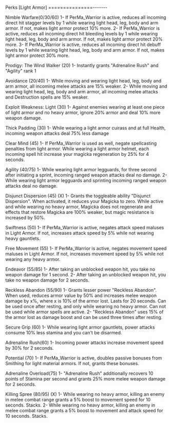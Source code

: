 Perks [Light Armor]
===============-------

Nimble Warfare(0/30/60)
1- If PerMa_Warrior is active, reduces all incoming direct hit stagger levels by 1 while
	wearing light head, leg, body and arm armor. 
	If not, makes light armor protect 10% more. 
2- If PerMa_Warrior is active, reduces all incoming direct hit bleeding levels by 1 while
	wearing light head, leg, body and arm armor. 
	If not, makes light armor protect 20% more.
3- If PerMa_Warrior is active, reduces all incoming direct hit debuff levels by 1 while
	wearing light head, leg, body and arm armor. 
	If not, makes light armor protect 30% more.

Prodigy: The Wind Walker (20)
1- Instantly grants "Adrenaline Rush" and "Agility" rank 1
	
Avoidance (20/40)
1- While moving and wearing light head, leg, body and arm armor, all incoming melee
	attacks are 15% weaker.
2- While moving and wearing light head, leg, body and arm armor, all incoming melee
	attacks and Destruction spells are 15% weaker.	
	
Exploit Weakness: Light (30)
1- Against enemies wearing at least one piece of light armor and no heavy armor,
	ignore 20% armor and deal 10% more weapon damage.
	
Thick Padding (30)
1- While wearing a light armor cuirass and at full Health, incoming weapon attacks deal
	75% less damage
	
Clear Mind (45)
1- If PerMa_Warrior is used as well, negate spellcasting penalties from light armor. 
	While wearing a light armor helmet, each incoming spell hit increase your magicka 
	regeneration by 25% for 4 seconds.

Agility (40/75)
1- While wearing light armor legguards, for three second after initiating a sprint, 
	incoming ranged weapon attacks deal no damage.
2- While wearing light armor legguards and sprinting incoming ranged weapon attacks 
	deal no damage.
	
Disjunct Dispersion (45) (X)
1- Grants the toggleable ability "Disjunct Dispersion". When activated, it reduces your 
	Magicka to zero. While active and while wearing no heavy armor, Magicka does not 
	regenerate and	effects that restore Magicka are 100% weaker, but magic resistance is 
	increased by 50%.

Swiftness (50)
1- If PerMa_Warrior is active, negates attack speed maluses in Light Armor. If not,
	increases attack speed by 5% while not wearing heavy gauntlets.
	
Free Movement (55)
1- If PerMa_Warrior is active, negates movement speed maluses in Light Armor. If not,
	increases movement speed by 5% while not wearing any heavy armor.
	
Endeavor (55/85)
1- After taking an unblocked weapon hit, you take no weapon damage for 1 second.
2- After taking an unblocked weapon hit, you take no weapon damage for 2 seconds.
	
Reckless Abandon (55/90)
1- Grants lesser power "Reckless Abandon". When used, reduces armor value by 50% and
	increases melee weapon damage by x%, where x is 10% of the armor lost. Lasts
	for 20 seconds. Can be used once after resting, and only while wearing no heavy armor.
	Can not be used while armor spells are active.
2- "Reckless Abandon" uses 15% of the armor lost as damage boost and can be used three
	times after resting.
	
Secure Grip (60)
1- While wearing light armor gauntlets, power attacks consume 10% less stamina and you
	can't be disarmed.

Adrenaline Rush(60)
1- Incoming power attacks increase movement speed by 30% for 2 seconds.

Potential (70)
1- If PerMa_Warrior is active, doubles passive bonuses from Smithing for light material 
	armors. If not, grants these bonuses.

Adrenaline Overload(75)
1- "Adrenaline Rush" additionally recovers 10 points of Stamina per second and
	grants 25% more melee weapon damage for 2 seconds.
	
Killing Spree (80/95) (X)
1-	While wearing no heavy armor, killing an enemy in melee combat range grants a
	5% boost to movement speed for 10 seconds. Stacks.
2-	While wearing no heavy armor, killing an enemy in melee combat range grants a
	5% boost to movement and attack speed for 10 seconds. Stacks.

